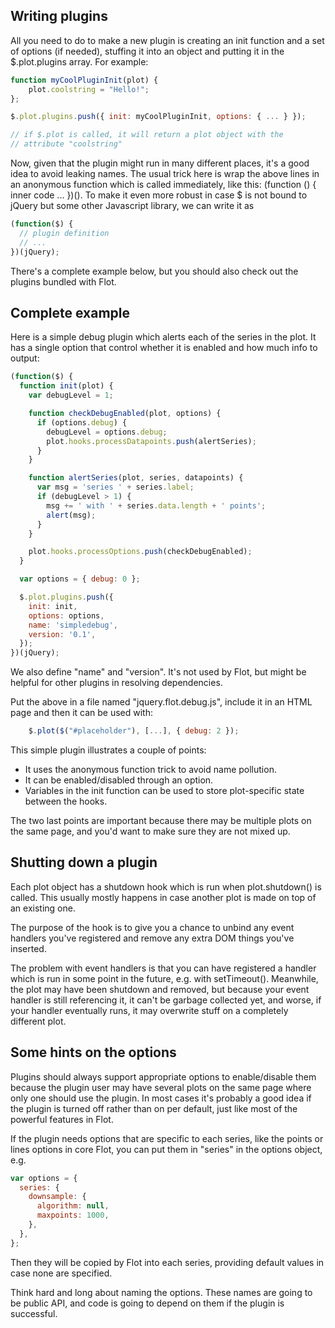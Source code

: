 ## Writing plugins

All you need to do to make a new plugin is creating an init function and a set of options (if needed), stuffing it into an object and putting it in the $.plot.plugins array. For example:

```js
function myCoolPluginInit(plot) {
    plot.coolstring = "Hello!";
};

$.plot.plugins.push({ init: myCoolPluginInit, options: { ... } });

// if $.plot is called, it will return a plot object with the
// attribute "coolstring"
```

Now, given that the plugin might run in many different places, it's a good idea to avoid leaking names. The usual trick here is wrap the above lines in an anonymous function which is called immediately, like this: (function () { inner code ... })(). To make it even more robust in case $ is not bound to jQuery but some other Javascript library, we can write it as

```js
(function($) {
  // plugin definition
  // ...
})(jQuery);
```

There's a complete example below, but you should also check out the plugins bundled with Flot.

## Complete example

Here is a simple debug plugin which alerts each of the series in the plot. It has a single option that control whether it is enabled and how much info to output:

```js
(function($) {
  function init(plot) {
    var debugLevel = 1;

    function checkDebugEnabled(plot, options) {
      if (options.debug) {
        debugLevel = options.debug;
        plot.hooks.processDatapoints.push(alertSeries);
      }
    }

    function alertSeries(plot, series, datapoints) {
      var msg = 'series ' + series.label;
      if (debugLevel > 1) {
        msg += ' with ' + series.data.length + ' points';
        alert(msg);
      }
    }

    plot.hooks.processOptions.push(checkDebugEnabled);
  }

  var options = { debug: 0 };

  $.plot.plugins.push({
    init: init,
    options: options,
    name: 'simpledebug',
    version: '0.1',
  });
})(jQuery);
```

We also define "name" and "version". It's not used by Flot, but might be helpful for other plugins in resolving dependencies.

Put the above in a file named "jquery.flot.debug.js", include it in an HTML page and then it can be used with:

```js
    $.plot($("#placeholder"), [...], { debug: 2 });
```

This simple plugin illustrates a couple of points:

* It uses the anonymous function trick to avoid name pollution.
* It can be enabled/disabled through an option.
* Variables in the init function can be used to store plot-specific state between the hooks.

The two last points are important because there may be multiple plots on the same page, and you'd want to make sure they are not mixed up.

## Shutting down a plugin

Each plot object has a shutdown hook which is run when plot.shutdown() is called. This usually mostly happens in case another plot is made on top of an existing one.

The purpose of the hook is to give you a chance to unbind any event handlers you've registered and remove any extra DOM things you've inserted.

The problem with event handlers is that you can have registered a handler which is run in some point in the future, e.g. with setTimeout(). Meanwhile, the plot may have been shutdown and removed, but because your event handler is still referencing it, it can't be garbage collected yet, and worse, if your handler eventually runs, it may overwrite stuff on a completely different plot.

## Some hints on the options

Plugins should always support appropriate options to enable/disable them because the plugin user may have several plots on the same page where only one should use the plugin. In most cases it's probably a good idea if the plugin is turned off rather than on per default, just like most of the powerful features in Flot.

If the plugin needs options that are specific to each series, like the points or lines options in core Flot, you can put them in "series" in the options object, e.g.

```js
var options = {
  series: {
    downsample: {
      algorithm: null,
      maxpoints: 1000,
    },
  },
};
```

Then they will be copied by Flot into each series, providing default values in case none are specified.

Think hard and long about naming the options. These names are going to be public API, and code is going to depend on them if the plugin is successful.
